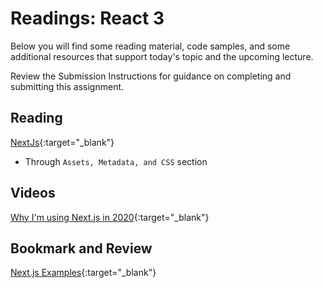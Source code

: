 # Readings: React 3

Below you will find some reading material, code samples, and some additional resources that support today's topic and the upcoming lecture.

Review the Submission Instructions for guidance on completing and submitting this assignment.

## Reading

[NextJs](https://nextjs.org/learn/basics/getting-started){:target="_blank"}

- Through `Assets, Metadata, and CSS` section

<!-- Mix it up! Create the questions with pointed answers, fill in the blank, or opinion/open ended -->

<!-- NOTE: "additional resources" may not be relevant for every class. Omit this section or any of the sections below if you don't have anything for your students here -->

## Videos

[Why I'm using Next.js in 2020](https://www.youtube.com/watch?v=rtgbaKBhdkk){:target="_blank"}

<!-- Mix it up! Create the questions with pointed answers, fill in the blank, or opinion/open ended -->

## Bookmark and Review

[Next.js Examples](https://github.com/vercel/next.js/tree/canary/examples){:target="_blank"}
